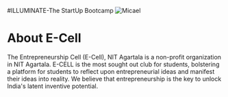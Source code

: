 #ILLUMINATE-The StartUp Bootcamp
![Micael](https://i.ibb.co/2NXJ18f/Screenshot-128.png)

# About E-Cell

The Entrepreneurship Cell (E-Cell), NIT Agartala is a non-profit organization in NIT Agartala. E-CELL is the most sought out club for students, bolstering a platform for students to reflect upon entrepreneurial ideas and manifest their ideas into reality. We believe that entrepreneurship is the key to unlock India's latent inventive potential.
